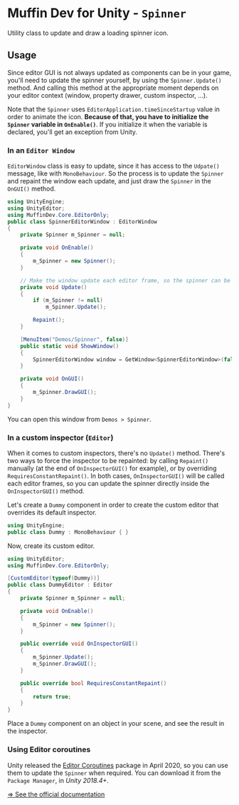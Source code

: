 # Muffin Dev for Unity - `Spinner`

Utility class to update and draw a loading spinner icon.

## Usage

Since editor GUI is not always updated as components can be in your game, you'll need to update the spinner yourself, by using the `Spinner.Update()` method. And calling this method at the appropriate moment depends on your editor context (window, property drawer, custom inspector, ...).

Note that the `Spinner` uses `EditorApplication.timeSinceStartup` value in order to animate the icon. **Because of that, you have to initialize the `Spinner` variable in `OnEnable()`**. If you initialize it when the variable is declared, you'll get an exception from Unity.

### In an `Editor Window`

`EditorWindow` class is easy to update, since it has access to the `Udpate()` message, like with `MonoBehaviour`. So the process is to update the `Spinner` and repaint the window each update, and just draw the `Spinner` in the `OnGUI()` method.

```cs
using UnityEngine;
using UnityEditor;
using MuffinDev.Core.EditorOnly;
public class SpinnerEditorWindow : EditorWindow
{
    private Spinner m_Spinner = null;

    private void OnEnable()
    {
        m_Spinner = new Spinner();
    }

    // Make the window update each editor frame, so the spinner can be updated and the GUI repainted
    private void Update()
    {
        if (m_Spinner != null)
            m_Spinner.Update();

        Repaint();
    }

    [MenuItem("Demos/Spinner", false)]
    public static void ShowWindow()
    {
        SpinnerEditorWindow window = GetWindow<SpinnerEditorWindow>(false, "Spinner", true).Show();
    }

    private void OnGUI()
    {
        m_Spinner.DrawGUI();
    }
}
```

You can open this window from `Demos > Spinner`.

### In a custom inspector (`Editor`)

When it comes to custom inspectors, there's no `Update()` method. There's two ways to force the inspector to be repainted: by calling `Repaint()` manually (at the end of `OnInspectorGUI()` for example), or by overriding `RequiresConstantRepaint()`. In both cases, `OnInspectorGUI()` will be called each editor frames, so you can update the spinner directly inside the `OnInspectorGUI()` method.

Let's create a `Dummy` component in order to create the custom editor that overrides its default inspector.

```cs
using UnityEngine;
public class Dummy : MonoBehaviour { }
```

Now, create its custom editor.

```cs
using UnityEditor;
using MuffinDev.Core.EditorOnly;

[CustomEditor(typeof(Dummy))]
public class DummyEditor : Editor
{
    private Spinner m_Spinner = null;

    private void OnEnable()
    {
        m_Spinner = new Spinner();
    }

    public override void OnInspectorGUI()
    {
        m_Spinner.Update();
        m_Spinner.DrawGUI();
    }

    public override bool RequiresConstantRepaint()
    {
        return true;
    }
}
```

Place a `Dummy` component on an object in your scene, and see the result in the inspector.

### Using Editor coroutines

Unity released the [Editor Coroutines](https://docs.unity3d.com/Packages/com.unity.editorcoroutines@0.0) package in April 2020, so you can use them to update the `Spinner` when required. You can download it from the `Package Manager`, in *Unity 2018.4+*.

[=> See the official documentation](https://docs.unity3d.com/Packages/com.unity.editorcoroutines@0.0)